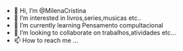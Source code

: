 - 👋 Hi, I’m @MilenaCristina
- 👀 I’m interested in livros,series,musicas etc..
- 🌱 I’m currently learning Pensamento compultacional
- 💞️ I’m looking to collaborate on trabalhos,atividades etc...
- 📫 How to reach me ...

<!---
MilenaCristina/MilenaCristina is a ✨ special ✨ repository because its `README.md` (this file) appears on your GitHub profile.
You can click the Preview link to take a look at your changes.
--->
